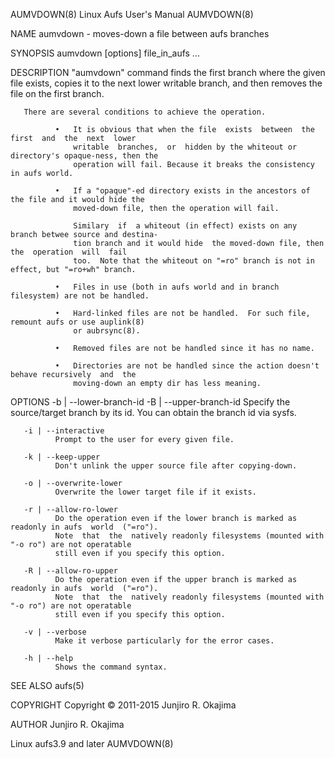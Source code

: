 AUMVDOWN(8)                            Linux Aufs User's Manual                            AUMVDOWN(8)

NAME
       aumvdown - moves-down a file between aufs branches

SYNOPSIS
       aumvdown [options] file_in_aufs ...

DESCRIPTION
       "aumvdown"  command  finds  the first branch where the given file exists, copies it to the next
       lower writable branch, and then removes the file on the first branch.

       There are several conditions to achieve the operation.

              •   It is obvious that when the file  exists  between  the  first  and  the  next  lower
                  writable  branches,  or  hidden by the whiteout or directory's opaque-ness, then the
                  operation will fail. Because it breaks the consistency in aufs world.

              •   If a "opaque"-ed directory exists in the ancestors of the file and it would hide the
                  moved-down file, then the operation will fail.

                  Similary  if  a whiteout (in effect) exists on any branch betwee source and destina‐
                  tion branch and it would hide  the moved-down file, then  the  operation  will  fail
                  too.  Note that the whiteout on "=ro" branch is not in effect, but "=ro+wh" branch.

              •   Files in use (both in aufs world and in branch filesystem) are not be handled.

              •   Hard-linked files are not be handled.  For such file, remount aufs or use auplink(8)
                  or aubrsync(8).

              •   Removed files are not be handled since it has no name.

              •   Directories are not be handled since the action doesn't behave recursively  and  the
                  moving-down an empty dir has less meaning.

OPTIONS
       -b | --lower-branch-id
              -B  |  --upper-branch-id Specify the source/target branch by its id.  You can obtain the
              branch id via sysfs.

       -i | --interactive
              Prompt to the user for every given file.

       -k | --keep-upper
              Don't unlink the upper source file after copying-down.

       -o | --overwrite-lower
              Overwrite the lower target file if it exists.

       -r | --allow-ro-lower
              Do the operation even if the lower branch is marked as readonly in aufs  world  ("=ro").
              Note  that  the  natively readonly filesystems (mounted with "-o ro") are not operatable
              still even if you specify this option.

       -R | --allow-ro-upper
              Do the operation even if the upper branch is marked as readonly in aufs  world  ("=ro").
              Note  that  the  natively readonly filesystems (mounted with "-o ro") are not operatable
              still even if you specify this option.

       -v | --verbose
              Make it verbose particularly for the error cases.

       -h | --help
              Shows the command syntax.

SEE ALSO
       aufs(5)

COPYRIGHT
       Copyright © 2011-2015 Junjiro R. Okajima

AUTHOR
       Junjiro R. Okajima

Linux                                      aufs3.9 and later                               AUMVDOWN(8)
